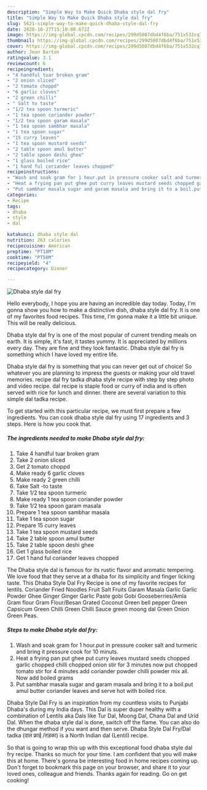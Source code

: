 ```yaml
---
description: "Simple Way to Make Quick Dhaba style dal fry"
title: "Simple Way to Make Quick Dhaba style dal fry"
slug: 5621-simple-way-to-make-quick-dhaba-style-dal-fry
date: 2020-10-27T15:10:00.672Z
image: https://img-global.cpcdn.com/recipes/299d5087dbd4f6ba/751x532cq70/dhaba-style-dal-fry-recipe-main-photo.jpg
thumbnail: https://img-global.cpcdn.com/recipes/299d5087dbd4f6ba/751x532cq70/dhaba-style-dal-fry-recipe-main-photo.jpg
cover: https://img-global.cpcdn.com/recipes/299d5087dbd4f6ba/751x532cq70/dhaba-style-dal-fry-recipe-main-photo.jpg
author: Jean Barton
ratingvalue: 3.1
reviewcount: 6
recipeingredient:
- "4 handful tuar broken gram"
- "2 onion sliced"
- "2 tomato choppd"
- "6 garlic cloves"
- "2 green chilli"
- " Salt to taste"
- "1/2 tea spoon turmeric"
- "1 tea spoon coriander powder"
- "1/2 tea spoon garam masala"
- "1 tea spoon sambhar masala"
- "1 tea spoon sugar"
- "15 curry leaves"
- "1 tea spoon mustard seeds"
- "2 table spoon amul butter"
- "2 table spoon deshi ghee"
- "1 glass boiled rice"
- "1 hand ful coriander leaves chopped"
recipeinstructions:
- "Wash and soak gram for 1 hour.put in pressure cooker salt and turmeric and bring it pressure cook for 10 minuts."
- "Heat a frying pan put ghee put curry leaves mustard seeds chopped garlic chopped chilli chopped onion stir for 3 minutes now put chopped tomato stir for 4 minutes add coriander powder chilli powder mix all. Now add boiled grams"
- "Put sambhar masala sugar and garam masala and bring it to a boil.put amul butter coriander leaves and serve hot with boiled rice."
categories:
- Recipe
tags:
- dhaba
- style
- dal

katakunci: dhaba style dal 
nutrition: 263 calories
recipecuisine: American
preptime: "PT18M"
cooktime: "PT50M"
recipeyield: "4"
recipecategory: Dinner

---
```



![Dhaba style dal fry](https://img-global.cpcdn.com/recipes/299d5087dbd4f6ba/751x532cq70/dhaba-style-dal-fry-recipe-main-photo.jpg)

Hello everybody, I hope you are having an incredible day today. Today, I'm gonna show you how to make a distinctive dish, dhaba style dal fry. It is one of my favorites food recipes. This time, I'm gonna make it a little bit unique. This will be really delicious.

Dhaba style dal fry is one of the most popular of current trending meals on earth. It is simple, it's fast, it tastes yummy. It is appreciated by millions every day. They are fine and they look fantastic. Dhaba style dal fry is something which I have loved my entire life.

Dhaba style dal fry is something that you can never get out of choice! So whatever you are planning to impress the guests or making your old travel memories. recipe dal fry tadka dhaba style recipe with step by step photo and video recipe. dal recipe is staple food or curry of india and is often served with rice for lunch and dinner. there are several variation to this simple dal tadka recipe.


To get started with this particular recipe, we must first prepare a few ingredients. You can cook dhaba style dal fry using 17 ingredients and 3 steps. Here is how you cook that.

<!--inarticleads1-->

##### The ingredients needed to make Dhaba style dal fry:

1. Take 4 handful tuar broken gram
1. Take 2 onion sliced
1. Get 2 tomato choppd
1. Make ready 6 garlic cloves
1. Make ready 2 green chilli
1. Take  Salt -to taste
1. Take 1/2 tea spoon turmeric
1. Make ready 1 tea spoon coriander powder
1. Take 1/2 tea spoon garam masala
1. Prepare 1 tea spoon sambhar masala
1. Take 1 tea spoon sugar
1. Prepare 15 curry leaves
1. Take 1 tea spoon mustard seeds
1. Take 2 table spoon amul butter
1. Take 2 table spoon deshi ghee
1. Get 1 glass boiled rice
1. Get 1 hand ful coriander leaves chopped


The Dhaba style dal is famous for its rustic flavor and aromatic tempering. We love food that they serve at a dhaba for its simplicity and finger licking taste. This Dhaba Style Dal Fry Recipe is one of my favorite recipes for lentils. Coriander Fried Noodles Fruit Salt Fruits Garam Masala Garlic Garlic Powder Ghee Ginger Ginger Garlic Paste gobi Gobi Gooseberries/Amla Gram flour Gram Flour/Besan Grated Coconut Green bell pepper Green Capsicum Green Chilli Green Chilli Sauce green moong dal Green Onion Green Peas. 

<!--inarticleads2-->

##### Steps to make Dhaba style dal fry:

1. Wash and soak gram for 1 hour.put in pressure cooker salt and turmeric and bring it pressure cook for 10 minuts.
1. Heat a frying pan put ghee put curry leaves mustard seeds chopped garlic chopped chilli chopped onion stir for 3 minutes now put chopped tomato stir for 4 minutes add coriander powder chilli powder mix all. Now add boiled grams
1. Put sambhar masala sugar and garam masala and bring it to a boil.put amul butter coriander leaves and serve hot with boiled rice.


Dhaba Style Dal Fry is an inspiration from my countless visits to Punjabi Dhaba&#39;s during my India days. This Dal is super duper healthy with a combination of Lentils aka Dals like Tur Dal, Moong Dal, Chana Dal and Urid Dal. When the dhaba style dal is done, switch off the flame. You can also do the dhungar method if you want and then serve. Dhaba Style Dal Fry/Dal tadka (दाल फ्राई /तड़का) is a North Indian dal (Lentil) recipe. 

So that is going to wrap this up with this exceptional food dhaba style dal fry recipe. Thanks so much for your time. I am confident that you will make this at home. There's gonna be interesting food in home recipes coming up. Don't forget to bookmark this page on your browser, and share it to your loved ones, colleague and friends. Thanks again for reading. Go on get cooking!
